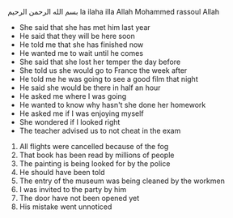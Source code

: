 بسم الله الرحمن الرحيم
la ilaha illa Allah Mohammed rassoul Allah

- She said that she has met him last year
- He said that they will be here soon
- He told me that she has finished now
- He wanted me to wait until he comes
- She said that she lost her temper the day before
- She told us she would go to France the week after
- He told me he was going to see a good film that night
- He said she would be there in half an hour
- He asked me where I was going
- He wanted to know why hasn't she done her homework
- He asked me if I was enjoying myself
- She wondered if I looked right
- The teacher advised us to not cheat in the exam

1. All flights were cancelled because of the fog
2. That book has been read by millions of people
3. The painting is being looked for by the police
4. He should have been told
5. The entry of the museum was being cleaned by the workmen
6. I was invited to the party by him
7. The door have not been opened yet
8. His mistake went unnoticed

